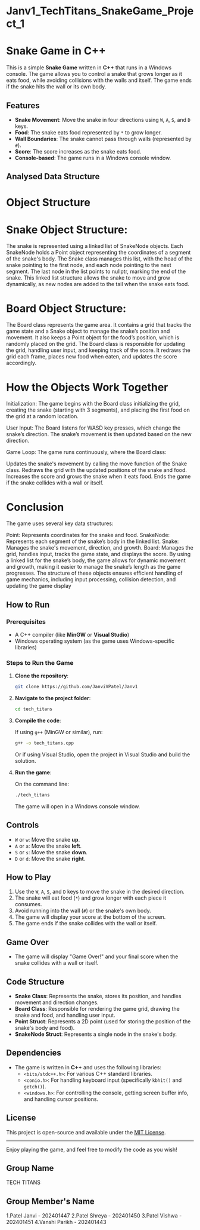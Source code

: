 # Janv1_TechTitans_SnakeGame_Project_1
# Snake Game in C++

This is a simple **Snake Game** written in **C++** that runs in a Windows console. The game allows you to control a snake that grows longer as it eats food, while avoiding collisions with the walls and itself. The game ends if the snake hits the wall or its own body.

## Features

- **Snake Movement**: Move the snake in four directions using `W`, `A`, `S`, and `D` keys.
- **Food**: The snake eats food represented by `*` to grow longer.
- **Wall Boundaries**: The snake cannot pass through walls (represented by `#`).
- **Score**: The score increases as the snake eats food.
- **Console-based**: The game runs in a Windows console window.

## Analysed Data Structure

# Object Structure
# Snake Object Structure:
The snake is represented using a linked list of SnakeNode objects. Each SnakeNode holds a Point object representing the coordinates of a segment of the snake's body. The Snake class manages this list, with the head of the snake pointing to the first node, and each node pointing to the next segment. The last node in the list points to nullptr, marking the end of the snake. This linked list structure allows the snake to move and grow dynamically, as new nodes are added to the tail when the snake eats food.

# Board Object Structure:
The Board class represents the game area. It contains a grid that tracks the game state and a Snake object to manage the snake’s position and movement. It also keeps a Point object for the food’s position, which is randomly placed on the grid. The Board class is responsible for updating the grid, handling user input, and keeping track of the score. It redraws the grid each frame, places new food when eaten, and updates the score accordingly.

# How the Objects Work Together
Initialization: The game begins with the Board class initializing the grid, creating the snake (starting with 3 segments), and placing the first food on the grid at a random location.

User Input: The Board listens for WASD key presses, which change the snake’s direction. The snake’s movement is then updated based on the new direction.

Game Loop: The game runs continuously, where the Board class:

Updates the snake's movement by calling the move function of the Snake class.
Redraws the grid with the updated positions of the snake and food.
Increases the score and grows the snake when it eats food.
Ends the game if the snake collides with a wall or itself.
# Conclusion
The game uses several key data structures:

Point: Represents coordinates for the snake and food.
SnakeNode: Represents each segment of the snake’s body in the linked list.
Snake: Manages the snake's movement, direction, and growth.
Board: Manages the grid, handles input, tracks the game state, and displays the score.
By using a linked list for the snake’s body, the game allows for dynamic movement and growth, making it easier to manage the snake’s length as the game progresses. The structure of these objects ensures efficient handling of game mechanics, including input processing, collision detection, and updating the game display

## How to Run

### Prerequisites

- A C++ compiler (like **MinGW** or **Visual Studio**)
- Windows operating system (as the game uses Windows-specific libraries)

### Steps to Run the Game

1. **Clone the repository**:

    ```bash
    git clone https://github.com/JanviVPatel/Janv1
    ```

2. **Navigate to the project folder**:

    ```bash
    cd tech_titans
    ```

3. **Compile the code**:

    If using `g++` (MinGW or similar), run:

    ```bash
    g++ -o tech_titans.cpp
    ```

    Or if using Visual Studio, open the project in Visual Studio and build the solution.

4. **Run the game**:

    On the command line:

    ```bash
    ./tech_titans
    ```

    The game will open in a Windows console window.

## Controls

- `W` or `w`: Move the snake **up**.
- `A` or `a`: Move the snake **left**.
- `S` or `s`: Move the snake **down**.
- `D` or `d`: Move the snake **right**.

## How to Play

1. Use the `W`, `A`, `S`, and `D` keys to move the snake in the desired direction.
2. The snake will eat food (`*`) and grow longer with each piece it consumes.
3. Avoid running into the wall (`#`) or the snake's own body.
4. The game will display your score at the bottom of the screen.
5. The game ends if the snake collides with the wall or itself.

## Game Over

- The game will display "Game Over!" and your final score when the snake collides with a wall or itself.

## Code Structure

- **Snake Class**: Represents the snake, stores its position, and handles movement and direction changes.
- **Board Class**: Responsible for rendering the game grid, drawing the snake and food, and handling user input.
- **Point Struct**: Represents a 2D point (used for storing the position of the snake's body and food).
- **SnakeNode Struct**: Represents a single node in the snake's body.

## Dependencies

- The game is written in **C++** and uses the following libraries:
    - `<bits/stdc++.h>`: For various C++ standard libraries.
    - `<conio.h>`: For handling keyboard input (specifically `kbhit()` and `getch()`).
    - `<windows.h>`: For controlling the console, getting screen buffer info, and handling cursor positions.

## License

This project is open-source and available under the [MIT License](LICENSE).

---

Enjoy playing the game, and feel free to modify the code as you wish!

## Group Name

TECH TITANS

## Group Member's Name

1.Patel Janvi - 202401447
2.Patel Shreya - 202401450
3.Patel Vishwa - 202401451
4.Vanshi Parikh - 202401443

